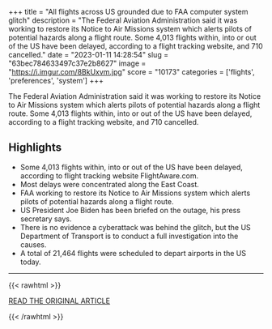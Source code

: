 +++
title = "All flights across US grounded due to FAA computer system glitch"
description = "The Federal Aviation Administration said it was working to restore its Notice to Air Missions system which alerts pilots of potential hazards along a flight route. Some 4,013 flights within, into or out of the US have been delayed, according to a flight tracking website, and 710 cancelled."
date = "2023-01-11 14:28:54"
slug = "63bec784633497c37e2b8627"
image = "https://i.imgur.com/8BkUxvm.jpg"
score = "10173"
categories = ['flights', 'preferences', 'system']
+++

The Federal Aviation Administration said it was working to restore its Notice to Air Missions system which alerts pilots of potential hazards along a flight route. Some 4,013 flights within, into or out of the US have been delayed, according to a flight tracking website, and 710 cancelled.

## Highlights

- Some 4,013 flights within, into or out of the US have been delayed, according to flight tracking website FlightAware.com.
- Most delays were concentrated along the East Coast.
- FAA working to restore its Notice to Air Missions system which alerts pilots of potential hazards along a flight route.
- US President Joe Biden has been briefed on the outage, his press secretary says.
- There is no evidence a cyberattack was behind the glitch, but the US Department of Transport is to conduct a full investigation into the causes.
- A total of 21,464 flights were scheduled to depart airports in the US today.

---

{{< rawhtml >}}
  <p class="article-category">
    <a target="_blank" href="https://news.sky.com/story/all-flights-across-us-grounded-due-to-faa-computer-system-glitch-us-media-12784252">READ THE ORIGINAL ARTICLE</a>
  </p>
{{< /rawhtml >}}
